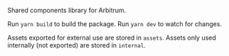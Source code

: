 Shared components library for Arbitrum.

Run `yarn build` to build the package.
Run `yarn dev` to watch for changes.

Assets exported for external use are stored in `assets`.
Assets only used internally (not exported) are stored in `internal`.
